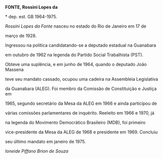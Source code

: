 **FONTE, Rossini Lopes da**



\* dep. est. GB 1964-1975.



*Rossini Lopes da Fonte* nasceu no estado do Rio de Janeiro em 17 de

março de 1928.



Ingressou na política candidatando-se a deputado estadual na Guanabara

em outubro de 1962 na legenda do Partido Social Trabalhista (PST).

Obteve uma suplência, e em junho de 1964, quando o deputado João Massena

teve seu mandato cassado, ocupou uma cadeira na Assembleia Legislativa

da Guanabara (ALEG). Foi membro da Comissão de Constituição e Justiça em

1965, segundo secretário da Mesa da ALEG em 1966 e ainda participou de

várias comissões parlamentares de inquérito. Reeleito em 1966 e 1970, já

na legenda do Movimento Democrático Brasileiro (MDB), foi primeiro

vice-presidente da Mesa da ALEG de 1968 e presidente em 1969. Concluiu

seu último mandato em janeiro de 1975.



*Ioneide Piffano Brion de Souza*



